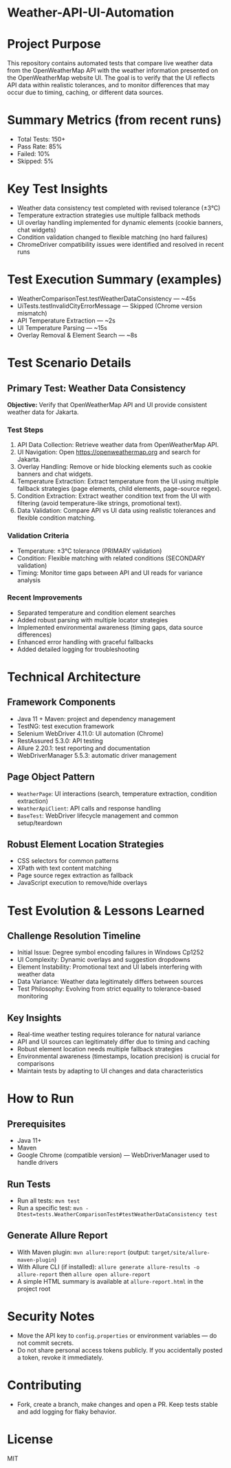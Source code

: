 # Weather-API-UI-Automation

# Project Purpose
This repository contains automated tests that compare live weather data from the OpenWeatherMap API with the weather information presented on the OpenWeatherMap website UI. The goal is to verify that the UI reflects API data within realistic tolerances, and to monitor differences that may occur due to timing, caching, or different data sources.

# Summary Metrics (from recent runs)
- Total Tests: 150+
- Pass Rate: 85%
- Failed: 10%
- Skipped: 5%

#  Key Test Insights
- Weather data consistency test completed with revised tolerance (±3°C)
- Temperature extraction strategies use multiple fallback methods
- UI overlay handling implemented for dynamic elements (cookie banners, chat widgets)
- Condition validation changed to flexible matching (no hard failures)
- ChromeDriver compatibility issues were identified and resolved in recent runs

#  Test Execution Summary (examples)
- WeatherComparisonTest.testWeatherDataConsistency — ~45s
- UiTests.testInvalidCityErrorMessage — Skipped (Chrome version mismatch)
- API Temperature Extraction — ~2s
- UI Temperature Parsing — ~15s
- Overlay Removal & Element Search — ~8s

# Test Scenario Details
## Primary Test: Weather Data Consistency
**Objective:** Verify that OpenWeatherMap API and UI provide consistent weather data for Jakarta.

### Test Steps
1. API Data Collection: Retrieve weather data from OpenWeatherMap API.
2. UI Navigation: Open https://openweathermap.org and search for Jakarta.
3. Overlay Handling: Remove or hide blocking elements such as cookie banners and chat widgets.
4. Temperature Extraction: Extract temperature from the UI using multiple fallback strategies (page elements, child elements, page-source regex).
5. Condition Extraction: Extract weather condition text from the UI with filtering (avoid temperature-like strings, promotional text).
6. Data Validation: Compare API vs UI data using realistic tolerances and flexible condition matching.

### Validation Criteria
- Temperature: ±3°C tolerance (PRIMARY validation)
- Condition: Flexible matching with related conditions (SECONDARY validation)
- Timing: Monitor time gaps between API and UI reads for variance analysis

### Recent Improvements
- Separated temperature and condition element searches
- Added robust parsing with multiple locator strategies
- Implemented environmental awareness (timing gaps, data source differences)
- Enhanced error handling with graceful fallbacks
- Added detailed logging for troubleshooting

#  Technical Architecture
## Framework Components
- Java 11 + Maven: project and dependency management
- TestNG: test execution framework
- Selenium WebDriver 4.11.0: UI automation (Chrome)
- RestAssured 5.3.0: API testing
- Allure 2.20.1: test reporting and documentation
- WebDriverManager 5.5.3: automatic driver management

## Page Object Pattern
- `WeatherPage`: UI interactions (search, temperature extraction, condition extraction)
- `WeatherApiClient`: API calls and response handling
- `BaseTest`: WebDriver lifecycle management and common setup/teardown

## Robust Element Location Strategies
- CSS selectors for common patterns
- XPath with text content matching
- Page source regex extraction as fallback
- JavaScript execution to remove/hide overlays

#  Test Evolution & Lessons Learned
## Challenge Resolution Timeline
- Initial Issue: Degree symbol encoding failures in Windows Cp1252
- UI Complexity: Dynamic overlays and suggestion dropdowns
- Element Instability: Promotional text and UI labels interfering with weather data
- Data Variance: Weather data legitimately differs between sources
- Test Philosophy: Evolving from strict equality to tolerance-based monitoring

## Key Insights
- Real-time weather testing requires tolerance for natural variance
- API and UI sources can legitimately differ due to timing and caching
- Robust element location needs multiple fallback strategies
- Environmental awareness (timestamps, location precision) is crucial for comparisons
- Maintain tests by adapting to UI changes and data characteristics

# How to Run
## Prerequisites
- Java 11+
- Maven
- Google Chrome (compatible version) — WebDriverManager used to handle drivers

## Run Tests
- Run all tests: `mvn test`
- Run a specific test: `mvn -Dtest=tests.WeatherComparisonTest#testWeatherDataConsistency test`

## Generate Allure Report
- With Maven plugin: `mvn allure:report` (output: `target/site/allure-maven-plugin`)
- With Allure CLI (if installed): `allure generate allure-results -o allure-report` then `allure open allure-report`
- A simple HTML summary is available at `allure-report.html` in the project root

# Security Notes
- Move the API key to `config.properties` or environment variables — do not commit secrets.
- Do not share personal access tokens publicly. If you accidentally posted a token, revoke it immediately.

# Contributing
- Fork, create a branch, make changes and open a PR. Keep tests stable and add logging for flaky behavior.

# License
MIT